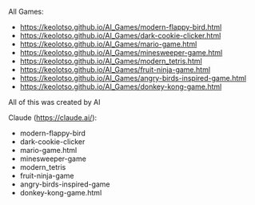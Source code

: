 All Games:

- https://keolotso.github.io/AI_Games/modern-flappy-bird.html
- https://keolotso.github.io/AI_Games/dark-cookie-clicker.html
- https://keolotso.github.io/AI_Games/mario-game.html
- https://keolotso.github.io/AI_Games/minesweeper-game.html
- https://keolotso.github.io/AI_Games/modern_tetris.html
- https://keolotso.github.io/AI_Games/fruit-ninja-game.html
- https://keolotso.github.io/AI_Games/angry-birds-inspired-game.html
- https://keolotso.github.io/AI_Games/donkey-kong-game.html

All of this was created by AI

Claude (https://claude.ai/):

- modern-flappy-bird
- dark-cookie-clicker
- mario-game.html
- minesweeper-game
- modern_tetris
- fruit-ninja-game
- angry-birds-inspired-game
- donkey-kong-game.html
